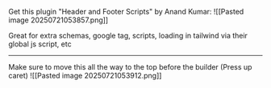 
Get this plugin "Header and Footer Scripts" by Anand Kumar:
![[Pasted image 20250721053857.png]]

Great for extra schemas, google tag, scripts, loading in tailwind via their global js script, etc

---

Make sure to move this all the way to the top before the builder (Press up caret)
![[Pasted image 20250721053912.png]]